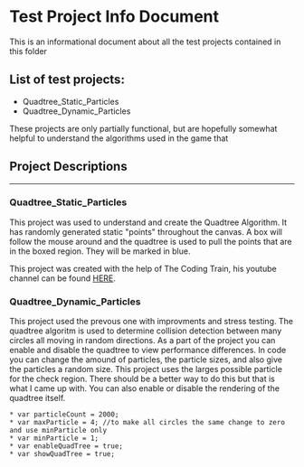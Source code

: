 # Test Project Info Document

This is an informational document about all the test projects contained in this folder

## List of test projects:

* Quadtree_Static_Particles
* Quadtree_Dynamic_Particles

These projects are only partially functional, but are hopefully somewhat helpful to understand the algorithms used in the game that 

## Project Descriptions
---


### Quadtree_Static_Particles

This project was used to understand and create the Quadtree Algorithm. It has randomly generated static "points" throughout the canvas. A box will follow the mouse around and the quadtree is used to pull the points that are in the boxed region. They will be marked in blue. 

This project was created with the help of The Coding Train, his youtube channel can be found [HERE](https://www.youtube.com/user/shiffman). 

### Quadtree_Dynamic_Particles

This project used the prevous one with improvments and stress testing. The quadtree algoritm is used to determine collision detection between many circles all moving in random directions. As a part of the project you can enable and disable the quadtree to view performance differences. In code you can change the amound of particles, the particle sizes, and also give the particles a random size. This project uses the larges possible particle for the check region. There should be a better way to do this but that is what I came up with. You can also enable or disable the rendering of the quadtree itself.

    * var particleCount = 2000;
    * var maxParticle = 4; //to make all circles the same change to zero and use minParticle only
    * var minParticle = 1;
    * var enableQuadTree = true;
    * var showQuadTree = true;
    
    




